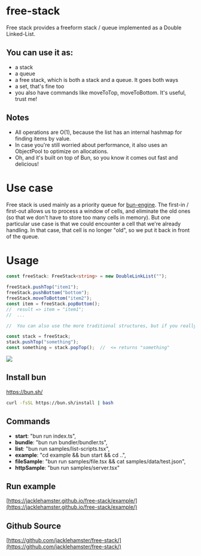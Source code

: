 # free-stack
Free stack provides a freeform stack / queue implemented as a Double Linked-List.
## You can use it as:
- a stack
- a queue
- a free stack, which is both a stack and a queue. It goes both ways
- a set, that's fine too
- you also have commands like moveToTop, moveToBottom. It's useful, trust me!

## Notes
- All operations are O(1), because the list has an internal hashmap for finding items by value.
- In case you're still worried about performance, it also uses an ObjectPool to optimize on allocations.
- Oh, and it's built on top of Bun, so you know it comes out fast and delicious!

# Use case

Free stack is used mainly as a priority queue for [bun-engine](https://github.com/jacklehamster/bun-engine). The first-in / first-out allows us to process a window of cells, and eliminate the old ones (so that we don't have to store too many cells in memory). But one particular use case is that we could encounter a cell that we're already handling. In that case, that cell is no longer "old", so we put it back in front of the queue.

# Usage

```typescript
const freeStack: FreeStack<string> = new DoubleLinkList("");

freeStack.pushTop("item1");
freeStack.pushBottom("bottom");
freeStack.moveToBottom("item2");
const item = freeStack.popBottom();
//  result => item = "item1";
//  ...

//  You can also use the more traditional structures, but if you really need a queue / stack, I suggest you just use an array. That's more efficient.

const stack = freeStack;
stack.pushTop("something");
const something = stack.popTop();  //  <= returns "something"
```


![](https://jacklehamster.github.io/free-stack/icon.png)
## Install bun

https://bun.sh/

```bash
curl -fsSL https://bun.sh/install | bash
```

## Commands

- **start**: "bun run index.ts",
- **bundle**: "bun run bundler/bundler.ts",
- **list**: "bun run samples/list-scripts.tsx",
- **example**: "cd example && bun start && cd ..",
- **fileSample**: "bun run samples/file.tsx && cat samples/data/test.json",
- **httpSample**: "bun run samples/server.tsx"

## Run example

[https://jacklehamster.github.io/free-stack/example/](https://jacklehamster.github.io/free-stack/example/)

## Github Source

[https://github.com/jacklehamster/free-stack/](https://github.com/jacklehamster/free-stack/)
